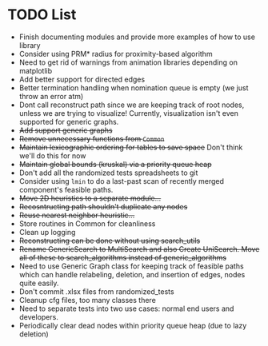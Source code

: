 # TODO List
- Finish documenting modules and provide more examples of how to use library
- Consider using PRM* radius for proximity-based algorithm
- Need to get rid of warnings from animation libraries depending on matplotlib
- Add better support for directed edges
- Better termination handling when nomination queue is empty (we just throw an error atm)
- Dont call reconstruct path since we are keeping track of root nodes, unless we are trying to visualize! Currently, visualization isn't even supported for generic graphs.
- ~~Add support generic graphs~~
- ~~Remove unnecessary functions from `Common`~~
- ~~Maintain lexicographic ordering for tables to save space~~ Don't think we'll do this for now
- ~~Maintain global bounds (kruskal) via a priority queue heap~~
- Don't add all the randomized tests spreadsheets to git
- Consider using `lmin` to do a last-past scan of recently merged component's feasible paths.
- ~~Move 2D heuristics to a separate module...~~
- ~~Recosntructing path shouldn't duplicate any nodes~~
- ~~Reuse nearest neighbor heuristic...~~
- Store routines in Common for cleanliness
- Clean up logging
- ~~Reconstructing can be done without using search_utils~~
- ~~Rename GenericSearch to MultiSearch and also Create UniSearch. Move all of these to search_algorithms instead of generic_algorithms~~
- Need to use Generic Graph class for keeping track of feasible paths which can handle relabeling, deletion, and insertion of edges, nodes quite easily.
- Don't commit .xlsx files from randomized_tests
- Cleanup cfg files, too many classes there
- Need to separate tests into two use cases: normal end users and developers. 
- Periodically clear dead nodes within priority queue heap (due to lazy deletion)



